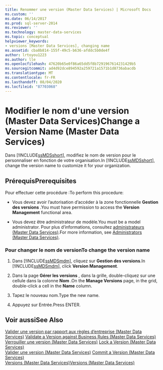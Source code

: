 ```yaml
---
title: Renommer une version (Master Data Services) | Microsoft Docs
ms.custom: ''
ms.date: 06/14/2017
ms.prod: sql-server-2014
ms.reviewer: ''
ms.technology: master-data-services
ms.topic: conceptual
helpviewer_keywords:
- versions [Master Data Services], changing name
ms.assetid: cba8b814-155f-49c5-b636-afddc5b0de4f
author: lrtoyou1223
ms.author: lle
ms.openlocfilehash: 47620b65e0f86a65dd5f8b7291967614231429b5
ms.sourcegitcommit: ad4d92dce894592a259721a1571b1d8736abacdb
ms.translationtype: MT
ms.contentlocale: fr-FR
ms.lasthandoff: 08/04/2020
ms.locfileid: "87703068"
---
```

# <a name="change-a-version-name-master-data-services"></a><span data-ttu-id="c7242-102">Modifier le nom d'une version (Master Data Services)</span><span class="sxs-lookup"><span data-stu-id="c7242-102">Change a Version Name (Master Data Services)</span></span>
  <span data-ttu-id="c7242-103">Dans [!INCLUDE[ssMDSshort](../includes/ssmdsshort-md.md)], modifiez le nom de version pour le personnaliser en fonction de votre organisation.</span><span class="sxs-lookup"><span data-stu-id="c7242-103">In [!INCLUDE[ssMDSshort](../includes/ssmdsshort-md.md)], change the version name to customize it for your organization.</span></span>  
  
## <a name="prerequisites"></a><span data-ttu-id="c7242-104">Prérequis</span><span class="sxs-lookup"><span data-stu-id="c7242-104">Prerequisites</span></span>  
 <span data-ttu-id="c7242-105">Pour effectuer cette procédure :</span><span class="sxs-lookup"><span data-stu-id="c7242-105">To perform this procedure:</span></span>  
  
-   <span data-ttu-id="c7242-106">Vous devez avoir l’autorisation d’accéder à la zone fonctionnelle **Gestion des versions** .</span><span class="sxs-lookup"><span data-stu-id="c7242-106">You must have permission to access the **Version Management** functional area.</span></span>  
  
-   <span data-ttu-id="c7242-107">Vous devez être administrateur de modèle.</span><span class="sxs-lookup"><span data-stu-id="c7242-107">You must be a model administrator.</span></span> <span data-ttu-id="c7242-108">Pour plus d’informations, consultez [administrateurs &#40;Master Data Services&#41;](administrators-master-data-services.md).</span><span class="sxs-lookup"><span data-stu-id="c7242-108">For more information, see [Administrators &#40;Master Data Services&#41;](administrators-master-data-services.md).</span></span>  
  
### <a name="to-change-the-version-name"></a><span data-ttu-id="c7242-109">Pour changer le nom de version</span><span class="sxs-lookup"><span data-stu-id="c7242-109">To change the version name</span></span>  
  
1.  <span data-ttu-id="c7242-110">Dans [!INCLUDE[ssMDSmdm](../includes/ssmdsmdm-md.md)], cliquez sur **Gestion des versions**.</span><span class="sxs-lookup"><span data-stu-id="c7242-110">In [!INCLUDE[ssMDSmdm](../includes/ssmdsmdm-md.md)], click **Version Management**.</span></span>  
  
2.  <span data-ttu-id="c7242-111">Dans la page **Gérer les versions** , dans la grille, double-cliquez sur une cellule dans la colonne **Nom** .</span><span class="sxs-lookup"><span data-stu-id="c7242-111">On the **Manage Versions** page, in the grid, double-click a cell in the **Name** column.</span></span>  
  
3.  <span data-ttu-id="c7242-112">Tapez le nouveau nom.</span><span class="sxs-lookup"><span data-stu-id="c7242-112">Type the new name.</span></span>  
  
4.  <span data-ttu-id="c7242-113">Appuyez sur Entrée.</span><span class="sxs-lookup"><span data-stu-id="c7242-113">Press ENTER.</span></span>  
  
## <a name="see-also"></a><span data-ttu-id="c7242-114">Voir aussi</span><span class="sxs-lookup"><span data-stu-id="c7242-114">See Also</span></span>  
 <span data-ttu-id="c7242-115">[Valider une version par rapport aux règles d’entreprise &#40;Master Data Services&#41;](../../2014/master-data-services/validate-a-version-against-business-rules-master-data-services.md) </span><span class="sxs-lookup"><span data-stu-id="c7242-115">[Validate a Version against Business Rules &#40;Master Data Services&#41;](../../2014/master-data-services/validate-a-version-against-business-rules-master-data-services.md) </span></span>  
 <span data-ttu-id="c7242-116">[Verrouiller une version &#40;Master Data Services&#41;](../../2014/master-data-services/lock-a-version-master-data-services.md) </span><span class="sxs-lookup"><span data-stu-id="c7242-116">[Lock a Version &#40;Master Data Services&#41;](../../2014/master-data-services/lock-a-version-master-data-services.md) </span></span>  
 <span data-ttu-id="c7242-117">[Valider une version &#40;Master Data Services&#41;](../../2014/master-data-services/commit-a-version-master-data-services.md) </span><span class="sxs-lookup"><span data-stu-id="c7242-117">[Commit a Version &#40;Master Data Services&#41;](../../2014/master-data-services/commit-a-version-master-data-services.md) </span></span>  
 [<span data-ttu-id="c7242-118">Versions &#40;Master Data Services&#41;</span><span class="sxs-lookup"><span data-stu-id="c7242-118">Versions &#40;Master Data Services&#41;</span></span>](../../2014/master-data-services/versions-master-data-services.md)  
  
  

